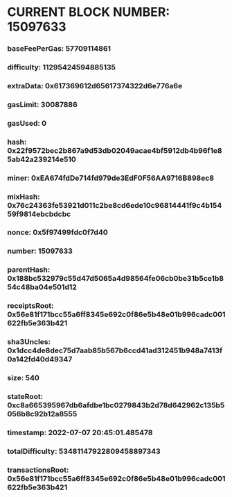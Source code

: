 # CURRENT BLOCK NUMBER: 15097633

### baseFeePerGas: 57709114861
### difficulty: 11295424594885135
### extraData: 0x617369612d65617374322d6e776a6e
### gasLimit: 30087886
### gasUsed: 0
### hash: 0x22f9572bec2b867a9d53db02049acae4bf5912db4b96f1e85ab42a239214e510
### miner: 0xEA674fdDe714fd979de3EdF0F56AA9716B898ec8
### mixHash: 0x76c24363fe53921d011c2be8cd6ede10c96814441f9c4b15459f9814ebcbdcbc
### nonce: 0x5f97499fdc0f7d40
### number: 15097633
### parentHash: 0x188bc532979c55d47d5065a4d98564fe06cb0be31b5ce1b854c48ba04e501d12
### receiptsRoot: 0x56e81f171bcc55a6ff8345e692c0f86e5b48e01b996cadc001622fb5e363b421
### sha3Uncles: 0x1dcc4de8dec75d7aab85b567b6ccd41ad312451b948a7413f0a142fd40d49347
### size: 540
### stateRoot: 0xc8a665395967db6afdbe1bc0279843b2d78d642962c135b5056b8c92b12a8555
### timestamp: 2022-07-07 20:45:01.485478
### totalDifficulty: 53481147922809458897343
### transactionsRoot: 0x56e81f171bcc55a6ff8345e692c0f86e5b48e01b996cadc001622fb5e363b421
